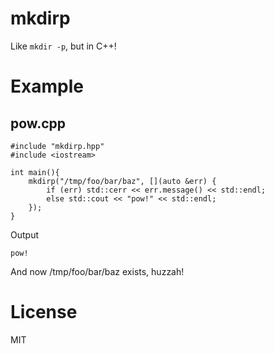 # mkdirp

Like `mkdir -p`, but in C++!

# Example

## pow.cpp

```
#include "mkdirp.hpp"
#include <iostream>

int main(){
	mkdirp("/tmp/foo/bar/baz", [](auto &err) {
		if (err) std::cerr << err.message() << std::endl;
		else std::cout << "pow!" << std::endl;
	});
}
```

Output

```
pow!
```

And now /tmp/foo/bar/baz exists, huzzah!


# License

MIT